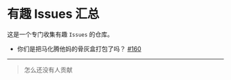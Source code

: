 # 有趣 Issues 汇总
这是一个专门收集有趣 `Issues` 的仓库。

- 你们是把马化腾他妈的骨灰盒打包了吗？ [#160](https://github.com/TencentCloud/tencentcloud-sdk-nodejs/issues/160)

------

> 怎么还没有人贡献
